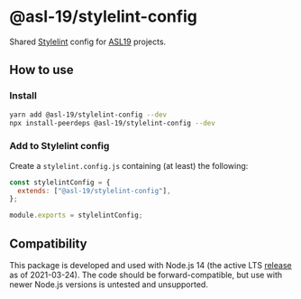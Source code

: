 # @asl-19/stylelint-config

Shared [Stylelint](https://stylelint.io/) config for [ASL19](https://asl19.org/) projects.

## How to use

### Install

```sh
yarn add @asl-19/stylelint-config --dev
npx install-peerdeps @asl-19/stylelint-config --dev
```

### Add to Stylelint config

Create a `stylelint.config.js` containing (at least) the following:

```js
const stylelintConfig = {
  extends: ["@asl-19/stylelint-config"],
};

module.exports = stylelintConfig;
```

## Compatibility

This package is developed and used with Node.js 14 (the active LTS [release](https://nodejs.org/en/about/releases/) as of 2021-03-24). The code should be forward-compatible, but use with newer Node.js versions is untested and unsupported.
